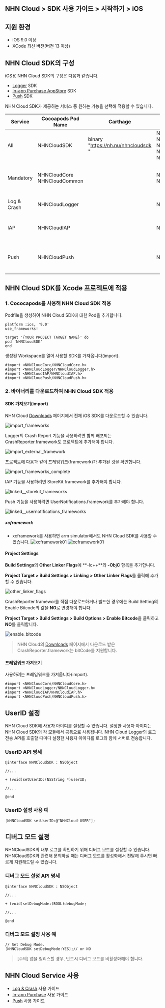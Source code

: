 ## NHN Cloud > SDK 사용 가이드 > 시작하기 > iOS

## 지원 환경

* iOS 9.0 이상
* XCode 최신 버전(버전 13 이상)

## NHN Cloud SDK의 구성

iOS용 NHN Cloud SDK의 구성은 다음과 같습니다.

* [Logger](https://docs.toast.com/ko/TOAST/ko/toast-sdk/log-collector-ios/) SDK
* [In-app Purchase AppStore](https://docs.toast.com/ko/TOAST/ko/toast-sdk/iap-ios/) SDK
* [Push](https://docs.toast.com/ko/TOAST/ko/toast-sdk/push-ios/) SDK

NHN Cloud SDK가 제공하는 서비스 중 원하는 기능을 선택해 적용할 수 있습니다.

| Service | Cocoapods Pod Name | Carthage | Framework | Dependency | Build Settings |
| ------- | ------------------ | -------- | --------- | ---------- | -------------- |
| All | NHNCloudSDK | binary "https://nh.nu/nhncloudsdk " | NHNCloudCore.framework<br>NHNCloudCommon.framework<br>NHNCloudLogger.framework<br>NHNCloudIAP.framework<br>NHNCloudPush.framework |  |  |
| Mandatory | NHNCloudCore<br>NHNCloudCommon |  | NHNCloudCore.framework<br>NHNCloudCommon.framework |  | OTHER\_LDFLAGS = (<br>"-ObjC",<br>"-lc++"<br>); |
| Log & Crash | NHNCloudLogger |  | NHNCloudLogger.framework | [External & Optional]<br>\* CrashReporter.framework (NHNCloud) |  |
| IAP | NHNCloudIAP |  | NHNCloudIAP.framework | \* StoreKit.framework<br><br>[Optional]<br>\* libsqlite3.tdb |  |
| Push | NHNCloudPush |  | NHNCloudPush.framework | \* UserNotifications.framework<br><br>[Optional]<br>\* PushKit.framework |  |

## NHN Cloud SDK를 Xcode 프로젝트에 적용

### 1. Cococapods를 사용해 NHN Cloud SDK 적용

Podfile을 생성하여 NHN Cloud SDK에 대한 Pod을 추가합니다.

```podspec
platform :ios, '9.0'
use_frameworks!

target '{YOUR PROJECT TARGET NAME}' do
pod 'NHNCloudSDK'
end
```

생성된 Workspace를 열어 사용할 SDK를 가져옵니다(import).

```objc
#import <NHNCloudCore/NHNCloudCore.h>
#import <NHNCloudLogger/NHNCloudLogger.h>
#import <NHNCloudIAP/NHNCloudIAP.h>
#import <NHNCloudPush/NHNCloudPush.h>
```

### 2. 바이너리를 다운로드하여 NHN Cloud SDK 적용

#### SDK 가져오기(import)

NHN Cloud [Downloads](https://docs.toast.com/ko/Download/#toast-sdk) 페이지에서 전체 iOS SDK를 다운로드할 수 있습니다.

![import_frameworks](https://static.toastoven.net/toastcloud/sdk/ios/overview_import_frameworks_folder_202206.png)

Logger의 Crash Report 기능을 사용하려면 함께 배포되는 CrashReporter.framework도 프로젝트에 추가해야 합니다.

![import_external_framework](https://static.toastoven.net/toastcloud/sdk/ios/overview_import_external_folder_202206.png)

프로젝트에 다음과 같이 프레임워크(framework)가 추가된 것을 확인합니다.

![import_frameworks_complete](https://static.toastoven.net/toastcloud/sdk/ios/overview_import_complete_folder_202206.png)

IAP 기능을 사용하려면 StoreKit.framework를 추가해야 합니다.

![linked__storekit_frameworks](https://static.toastoven.net/toastcloud/sdk/ios/overview_link_frameworks_StoreKit_202206.png)

Push 기능을 사용하려면 UserNotifications.framework를 추가해야 합니다.

![linked__usernotifications_frameworks](https://static.toastoven.net/toastcloud/sdk/ios/overview_link_frameworks_UserNotifications_202206.png)

##### xcframework
* xcframework를 사용하면 arm simulator에서도 NHN Cloud SDK를 사용할 수 있습니다.
![xcframework01](https://static.toastoven.net/toastcloud/sdk/ios/xcframework01_202206.png)
![xcframework01](https://static.toastoven.net/toastcloud/sdk/ios/xcframework02_202206.png)


#### Project Settings

**Build Settings**의 **Other Linker Flags**에 **-lc++**와 **-ObjC** 항목을 추가합니다.

**Project Target > Build Settings > Linking > Other Linker Flags**를 클릭해 추가할 수 있습니다.

![other_linker_flags](http://static.toastoven.net/toastcloud/sdk/ios/overview_settings_flags_202206.png)

CrashReporter.framewor를 직접 다운로드하거나 빌드한 경우에는 Build Setting의 Enable Bitcode의 값을 **NO**로 변경해야 합니다.

**Project Target > Build Settings > Build Options > Enable Bitcode**을 클릭하고 **NO**를 클릭합니다.

![enable_bitcode](http://static.toastoven.net/toastcloud/sdk/ios/overview_settings_bitcode_202206.png)
> NHN Cloud의 [Downloads](https://docs.toast.com/ko/Download/#toast-sdk) 페이지에서 다운로드 받은 CrashReporter.framework는 bitCode를 지원합니다.


#### 프레임워크 가져오기 

사용하려는 프레임워크를 가져옵니다(import).

``` objc
#import <NHNCloudCore/NHNCloudCore.h>
#import <NHNCloudLogger/NHNCloudLogger.h>
#import <NHNCloudIAP/NHNCloudIAP.h>
#import <NHNCloudPush/NHNCloudPush.h>
```

## UserID 설정

NHN Cloud SDK에 사용자 아이디를 설정할 수 있습니다.
설정한 사용자 아이디는 NHN Cloud SDK의 각 모듈에서 공통으로 사용됩니다.
NHN Cloud Logger의 로그 전송 API를 호출할 때마다 설정한 사용자 아이디를 로그와 함께 서버로 전송합니다.

### UserID API 명세

```objc
@interface NHNCloudSDK : NSObject

//...

+ (void)setUserID:(NSString *)userID;

//...

@end
```

### UserID 설정 사용 예

```objc
[NHNCloudSDK setUserID:@"NHNCloud-USER"];
```
## 디버그 모드 설정

NHNCloudSDK의 내부 로그를 확인하기 위해 디버그 모드를 설정할 수 있습니다.
NHNCloudSDK와 관련해 문의하실 때는 디버그 모드를 활성화해서 전달해 주시면 빠르게 지원해드릴 수 있습니다.

### 디버그 모드 설정 API 명세


```objc
@interface NHNCloudSDK : NSObject

//...

+ (void)setDebugMode:(BOOL)debugMode;

//...

@end
```

### 디버그 모드 설정 사용 예

```objc
// Set Debug Mode.
[NHNCloudSDK setDebugMode:YES];// or NO
```

> [주의] 앱을 릴리스할 경우, 반드시 디버그 모드를 비활성화해야 합니다.

## NHN Cloud Service 사용

* [Log & Crash](https://docs.toast.com/ko/TOAST/ko/toast-sdk/log-collector-ios/) 사용 가이드
* [In-app Purchase](https://docs.toast.com/ko/TOAST/ko/toast-sdk/iap-ios/) 사용 가이드
* [Push](https://docs.toast.com/ko/TOAST/ko/toast-sdk/push-ios/) 사용 가이드
